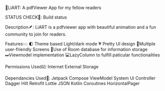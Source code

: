 📔LiART:
A pdfViewer App for my fellow readers

STATUS CHECK💫:
Build status

Description🪶:
LiART is a pdfviewer app with beautiful animation and a fun community to join for readers.

Features💥:
🌓  Theme based Light/dark mode 
💗 Pretty UI design
👩‍Multiple user-friendly Screens
🤖Use of Room database for information storage
⏭Viewmodel implementation 
💻LazyColumn to fulfill paticular functionalities

Permissions Used☑️:
Internet
External Storage

Dependancies Used🧾:
Jetpack Compose
ViewModel
System Ui Controller
Dagger Hilt
Retrofit
Lottie JSON
Kotlin Coroutines
HorizontalPager
 
